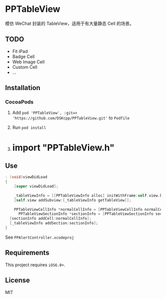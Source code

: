 # PPTableView

模仿 WeChat 封装的 TableView，适用于有大量静态 Cell 的场景。

## TODO

- Fit iPad
- Badge Cell
- Web Image Cell
- Custom Cell
- ...

## Installation

### CocoaPods

1. Add `pod 'PPTableView', :git=> 'https://github.com/DSKcpp/PPTableView.git'` to `Podfile`

2. Run `pod install`

3. # import "PPTableView.h"

## Use

```objective-c
- (void)viewDidLoad
{
    [super viewDidLoad];
    
    _tableViewInfo = [[PPTableViewInfo alloc] initWithFrame:self.view.bounds style:UITableViewStyleGrouped];
    [self.view addSubview:[_tableViewInfo getTableView]];
  
	PPTableViewCellInfo *normalCellInfo = [PPTableViewCellInfo normalCellForSel:@selector(test) target:self title:@"NormalCell" rightValue:@"rightText" imageName:@"icon" accessoryType:UITableViewCellAccessoryDisclosureIndicator];
      PPTableViewSectionInfo *sectionInfo = [PPTableViewSectionInfo sectionInfoDefault];
  [sectionInfo addCell:normalCellInfo];
  [_tableViewInfo addSection:sectionInfo];
}
```



See `PPAlertController.xcodeproj`

## Requirements

This project requires `iOS6.0+`.

## License

MIT

